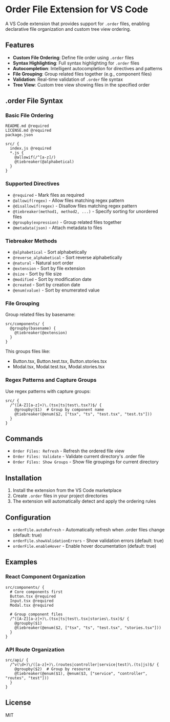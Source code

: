 # Order File Extension for VS Code

A VS Code extension that provides support for `.order` files, enabling declarative file organization and custom tree view ordering.

## Features

- **Custom File Ordering**: Define file order using `.order` files
- **Syntax Highlighting**: Full syntax highlighting for `.order` files
- **Autocompletion**: Intelligent autocompletion for directives and patterns
- **File Grouping**: Group related files together (e.g., component files)
- **Validation**: Real-time validation of `.order` file syntax
- **Tree View**: Custom tree view showing files in the specified order

## .order File Syntax

### Basic File Ordering

```
README.md @required
LICENSE.md @required
package.json

src/ {
  index.js @required
  *.js {
    @allowif(/^[a-z]/)
    @tiebreaker(@alphabetical)
  }
}
```

### Supported Directives

- `@required` - Mark files as required
- `@allowif(regex)` - Allow files matching regex pattern
- `@disallowif(regex)` - Disallow files matching regex pattern
- `@tiebreaker(method1, method2, ...)` - Specify sorting for unordered files
- `@groupby(expression)` - Group related files together
- `@metadata(json)` - Attach metadata to files

### Tiebreaker Methods

- `@alphabetical` - Sort alphabetically
- `@reverse_alphabetical` - Sort reverse alphabetically
- `@natural` - Natural sort order
- `@extension` - Sort by file extension
- `@size` - Sort by file size
- `@modified` - Sort by modification date
- `@created` - Sort by creation date
- `@enum(value)` - Sort by enumerated value

### File Grouping

Group related files by basename:
```
src/components/ {
  @groupby(basename) {
    @tiebreaker(@extension)
  }
}
```

This groups files like:
- Button.tsx, Button.test.tsx, Button.stories.tsx
- Modal.tsx, Modal.test.tsx, Modal.stories.tsx

### Regex Patterns and Capture Groups

Use regex patterns with capture groups:
```
src/ {
  /^([A-Z][a-z]+)\.(tsx|ts|test\.tsx?)$/ {
    @groupby($1)  # Group by component name
    @tiebreaker(@enum($2, ["tsx", "ts", "test.tsx", "test.ts"]))
  }
}
```

## Commands

- `Order Files: Refresh` - Refresh the ordered file view
- `Order Files: Validate` - Validate current directory's .order file
- `Order Files: Show Groups` - Show file groupings for current directory

## Installation

1. Install the extension from the VS Code marketplace
2. Create `.order` files in your project directories
3. The extension will automatically detect and apply the ordering rules

## Configuration

- `orderFile.autoRefresh` - Automatically refresh when .order files change (default: true)
- `orderFile.showValidationErrors` - Show validation errors (default: true)
- `orderFile.enableHover` - Enable hover documentation (default: true)

## Examples

### React Component Organization

```
src/components/ {
  # Core components first
  Button.tsx @required
  Input.tsx @required
  Modal.tsx @required
  
  # Group component files
  /^([A-Z][a-z]+)\.(tsx|ts|test\.tsx|stories\.tsx)$/ {
    @groupby($1)
    @tiebreaker(@enum($2, ["tsx", "ts", "test.tsx", "stories.tsx"]))
  }
}
```

### API Route Organization

```
src/api/ {
  /^v(\d+)\/([a-z]+)\.(routes|controller|service|test)\.(ts|js)$/ {
    @groupby($2)  # Group by resource
    @tiebreaker(@enum($1), @enum($3, ["service", "controller", "routes", "test"]))
  }
}
```

## License

MIT

